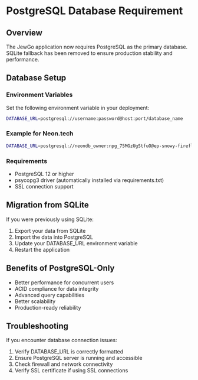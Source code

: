 # PostgreSQL Database Requirement

## Overview
The JewGo application now requires PostgreSQL as the primary database. SQLite fallback has been removed to ensure production stability and performance.

## Database Setup

### Environment Variables
Set the following environment variable in your deployment:

```bash
DATABASE_URL=postgresql://username:password@host:port/database_name
```

### Example for Neon.tech
```bash
DATABASE_URL=postgresql://neondb_owner:npg_75MGzUgStfuO@ep-snowy-firefly-aeeo0tbc-pooler.c-2.us-east-2.aws.neon.tech/neondb?sslmode=require&channel_binding=require
```

### Requirements
- PostgreSQL 12 or higher
- psycopg3 driver (automatically installed via requirements.txt)
- SSL connection support

## Migration from SQLite
If you were previously using SQLite:
1. Export your data from SQLite
2. Import the data into PostgreSQL
3. Update your DATABASE_URL environment variable
4. Restart the application

## Benefits of PostgreSQL-Only
- Better performance for concurrent users
- ACID compliance for data integrity
- Advanced query capabilities
- Better scalability
- Production-ready reliability

## Troubleshooting
If you encounter database connection issues:
1. Verify DATABASE_URL is correctly formatted
2. Ensure PostgreSQL server is running and accessible
3. Check firewall and network connectivity
4. Verify SSL certificate if using SSL connections
